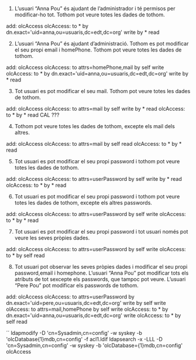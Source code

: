 1. L’usuari “Anna Pou” és ajudant de l’administrador i té permisos per modificar-ho tot.
Tothom pot veure totes les dades de tothom.

  add: olcAccess
  olcAccess: to * by dn.exact='uid=anna,ou=usuaris,dc=edt,dc=org' write by * read

2. L’usuari “Anna Pou” és ajudant d’administració. Tothom es pot modificar el seu propi
email i homePhone. Tothom pot veure totes les dades de tothom.

  add: olcAccess
  olcAccess: to attrs=homePhone,mail by self write
  olcAccess: to * by dn.exact='uid=anna,ou=usuaris,dc=edt,dc=org' write by * read

3. Tot usuari es pot modificar el seu mail. Tothom pot veure totes les dades de tothom.

  add: olcAccess
  olcAccess: to attrs=mail by self write by * read
  olcAccess: to * by * read      CAL ???

4. Tothom pot veure totes les dades de tothom, excepte els mail dels altres.

  add: olcAccess
  olcAccess: to attrs=mail by self read
  olcAccess: to * by * read

5. Tot usuari es pot modificar el seu propi password i tothom pot veure totes les dades
de tothom.

  add: olcAccess
  olcAccess: to attrs=userPassword by self write by * read
  olcAccess: to * by * read

6. Tot usuari es pot modificar el seu propi password i tothom pot veure totes les dades
de tothom, excepte els altres passwords.

  add: olcAccess
  olcAccess: to attrs=userPassword by self write
  olcAccess: to * by * read

7. Tot usuari es pot modificar el seu propi password i tot usuari només pot veure les
seves pròpies dades.
  
  add: olcAccess
  olcAccess: to attrs=userPassword by self write
  olcAccess: to * by self read

8. Tot usuari pot observar les seves pròpies dades i modificar el seu propi password,email i homephone. 
L’usuari “Anna Pou” pot modificar tots els atributs de tot sexcepte els passwords, que tampoc pot veure. 
L’usuari “Pere Pou” pot modificar els passwords de tothom.

  add: olcAccess
  olcAccess: to attrs=userPassword by dn.exact='uid=pere,ou=usuaris,dc=edt,dc=org' write by self write
  olAccess: to attrs=mail,homePhone by self write
  olcAccess: to * by dn.exact='uid=anna,ou=usuaris,dc=edt,dc=org' write
  olcAccess: to * by self read

´´
ldapmodify -D 'cn=Sysadmin,cn=config' -w syskey -b 'olcDatabase{1}mdb,cn=config' -f acl1.ldif 
ldapsearch -x -LLL -D 'cn=Sysadmin,cn=config' -w syskey -b 'olcDatabase={1}mdb,cn=config' olcAccess

